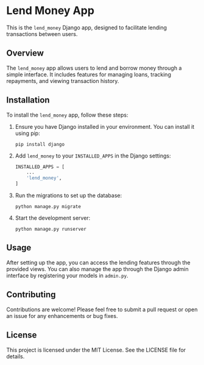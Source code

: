# Lend Money App

This is the `lend_money` Django app, designed to facilitate lending transactions between users. 

## Overview

The `lend_money` app allows users to lend and borrow money through a simple interface. It includes features for managing loans, tracking repayments, and viewing transaction history.

## Installation

To install the `lend_money` app, follow these steps:

1. Ensure you have Django installed in your environment. You can install it using pip:

   ```
   pip install django
   ```

2. Add `lend_money` to your `INSTALLED_APPS` in the Django settings:

   ```python
   INSTALLED_APPS = [
       ...
       'lend_money',
   ]
   ```

3. Run the migrations to set up the database:

   ```
   python manage.py migrate
   ```

4. Start the development server:

   ```
   python manage.py runserver
   ```

## Usage

After setting up the app, you can access the lending features through the provided views. You can also manage the app through the Django admin interface by registering your models in `admin.py`.

## Contributing

Contributions are welcome! Please feel free to submit a pull request or open an issue for any enhancements or bug fixes.

## License

This project is licensed under the MIT License. See the LICENSE file for details.
